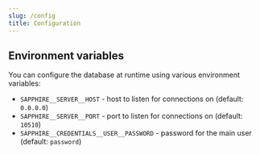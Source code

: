 ```yaml
---
slug: /config
title: Configuration
---
```


## Environment variables

You can configure the database at runtime using various environment variables:

- `SAPPHIRE__SERVER__HOST` -
  host to listen for connections on
  (default: `0.0.0.0`)
- `SAPPHIRE__SERVER__PORT` -
  port to listen for connections on
  (default: `10510`)
- `SAPPHIRE__CREDENTIALS__USER__PASSWORD` -
  password for the main user
  (default: `password`)
